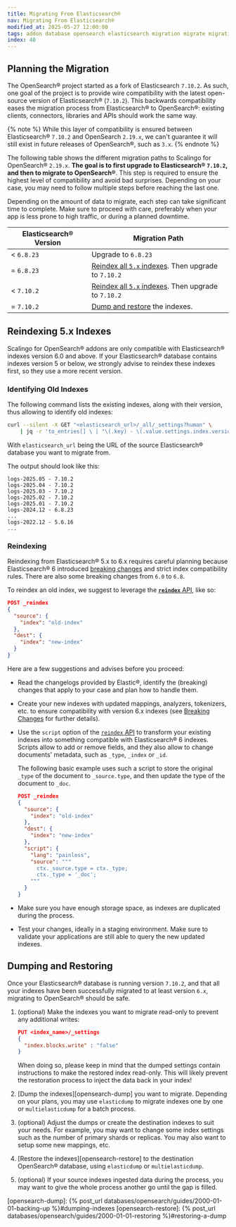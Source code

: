 ```yaml
---
title: Migrating From Elasticsearch®
nav: Migrating From Elasticsearch®
modified_at: 2025-05-27 12:00:00
tags: addon database opensearch elasticsearch migration migrate migrating
index: 40
---
```



## Planning the Migration

The OpenSearch® project started as a fork of Elasticsearch `7.10.2`. As such,
one goal of the project is to provide wire compatibility with the latest
open-source version of Elasticsearch® (`7.10.2`). This backwards compatibility
eases the migration process from Elasticsearch® to OpenSearch®: existing
clients, connectors, libraries and APIs should work the same way.

{% note %}
While this layer of compatibility is ensured between Elasticsearch® `7.10.2`
and OpenSearch `2.19.x`, we can't guarantee it will still exist in future
releases of OpenSearch®, such as `3.x`.
{% endnote %}

The following table shows the different migration paths to Scalingo for
OpenSearch® `2.19.x`. **The goal is to first upgrade to Elasticsearch®
`7.10.2`, and then to migrate to OpenSearch®**. This step is required to ensure
the highest level of compatibility and avoid bad surprises. Depending on your
case, you may need to follow multiple steps before reaching the last one.

Depending on the amount of data to migrate, each step can take significant time
to complete. Make sure to proceed with care, preferably when your app is less
prone to high traffic, or during a planned downtime.

| Elasticsearch® Version | Migration Path                                          |
| ---------------------- | ------------------------------------------------------- |
| < `6.8.23`             | Upgrade to `6.8.23`                                     |
| = `6.8.23`             | [Reindex all `5.x` indexes](#reindexing-5.x-indexes). Then upgrade to `7.10.2` |
| < `7.10.2`             | [Reindex all `5.x` indexes](#reindexing-5.x-indexes). Then upgrade to `7.10.2` |
| = `7.10.2`             | [Dump and restore](#dumping-and-restoring) the indexes. |


## Reindexing 5.x Indexes

Scalingo for OpenSearch® addons are only compatible with Elasticsearch® indexes
version 6.0 and above. If your Elasticsearch® database contains indexes version
5 or below, we strongly advise to reindex these indexes first, so they use a
more recent version.

### Identifying Old Indexes

The following command lists the existing indexes, along with their version,
thus allowing to identify old indexes:

```bash
curl --silent -X GET "<elasticsearch_url>/_all/_settings?human" \
    | jq -r 'to_entries[] \ | "\(.key) - \(.value.settings.index.version.created_string)"'
```
With `elasticsearch_url` being the URL of the source Elasticsearch® database
you want to migrate from.

The output should look like this:

```text
logs-2025.05 - 7.10.2
logs-2025.04 - 7.10.2
logs-2025.03 - 7.10.2
logs-2025.02 - 7.10.2
logs-2025.01 - 7.10.2
logs-2024.12 - 6.8.23
...
logs-2022.12 - 5.6.16
...
```

### Reindexing

Reindexing from Elasticsearch® 5.x to 6.x requires careful planning because
Elasticsearch® 6 introduced [breaking changes][elastic-breaking-changes] and
strict index compatibility rules. There are also some breaking changes from
`6.0` to `6.8`.

To reindex an old index, we suggest to leverage the [**`reindex`**
API][elastic-reindex], like so:

```json
POST _reindex
{
  "source": {
    "index": "old-index"
  },
  "dest": {
    "index": "new-index"
  }
}
```

Here are a few suggestions and advises before you proceed:

- Read the changelogs provided by Elastic®, identify the (breaking) changes
  that apply to your case and plan how to handle them.
- Create your new indexes with updated mappings, analyzers, tokenizers, etc. to
  ensure compatibility with version 6.x indexes (see [Breaking
  Changes][elastic-breaking-changes] for further details).
- Use the `script` option of the [`reindex` API][elastic-reindex] to transform
  your existing indexes into something compatible with Elasticsearch® 6
  indexes. Scripts allow to add or remove fields, and they also allow to change
  documents' metadata, such as `_type`, `_index` or `_id`.

  The following basic example uses such a script to store the original `_type`
  of the document to `_source.type`, and then update the type of the document
  to `_doc`.

  ```json
  POST _reindex
  {
    "source": {
      "index": "old-index"
    },
    "dest": {
      "index": "new-index"
    },
    "script": {
      "lang": "painless",
      "source": """
        ctx._source.type = ctx._type;
        ctx._type = '_doc';
      """
    }
  }
  ```
- Make sure you have enough storage space, as indexes are duplicated during the
  process.
- Test your changes, ideally in a staging environment. Make sure to validate
  your applications are still able to query the new updated indexes.


## Dumping and Restoring

Once your Elasticsearch® database is running version `7.10.2`, and that all
your indexes have been successfully migrated to at least version `6.x`,
migrating to OpenSearch® should be safe.

1. (optional) Make the indexes you want to migrate read-only to prevent any
   additional writes:
   ```json
   PUT <index_name>/_settings
   {
     "index.blocks.write" : "false"
   }
   ```
   When doing so, please keep in mind that the dumped settings contain
   instructions to make the restored index read-only. This will likely prevent
   the restoration process to inject the data back in your index!

2. [Dump the indexes][opensearch-dump] you want to migrate. Depending on your
   plans, you may use `elasticdump` to migrate indexes one by one or
   `multielasticdump` for a batch process.

3. (optional) Adjust the dumps or create the destination indexes to suit your
   needs. For example, you may want to change some index settings such as the
   number of primary shards or replicas. You may also want to setup some new
   mappings, etc.


4. [Restore the indexes][opensearch-restore] to the destination OpenSearch®
   database, using `elasticdump` or `multielasticdump`.

5. (optional) If your source indexes ingested data during the process, you may
   want to give the whole process another go until the gap is filled.


[elastic-breaking-changes]: https://www.elastic.co/guide/en/elasticsearch/reference/6.8/breaking-changes-6.0.html
[elastic-reindex]: https://www.elastic.co/docs/api/doc/elasticsearch/operation/operation-reindex

[opensearch-dump]: {% post_url databases/opensearch/guides/2000-01-01-backing-up %}#dumping-indexes
[opensearch-restore]: {% post_url databases/opensearch/guides/2000-01-01-restoring %}#restoring-a-dump

